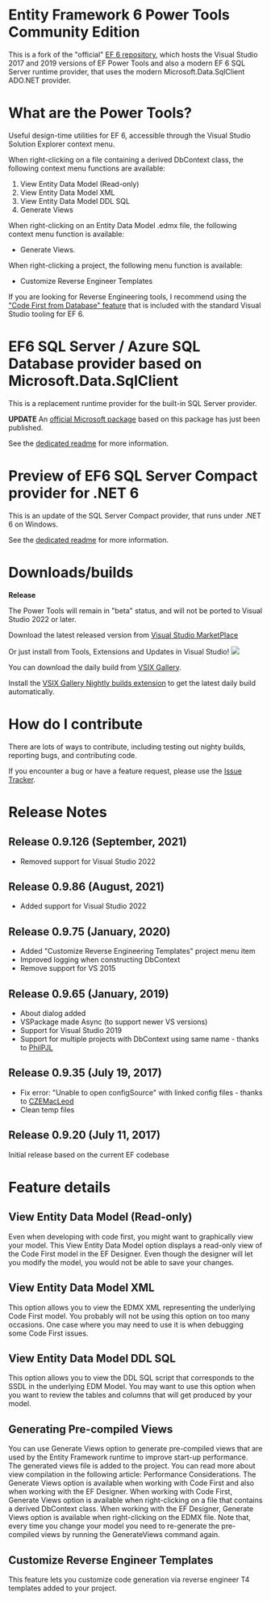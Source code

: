 # Entity Framework 6 Power Tools Community Edition

This is a fork of the "official" [EF 6 repository](https://github.com/aspnet/entityFramework6/), which hosts the Visual Studio 2017 and 2019 versions of EF Power Tools and also a modern EF 6 SQL Server runtime provider, that uses the modern Microsoft.Data.SqlClient ADO.NET provider.  

# What are the Power Tools?

Useful design-time utilities for EF 6, accessible through the Visual Studio Solution Explorer context menu. 

When right-clicking on a file containing a derived DbContext class, the following context menu functions are available: 
1. View Entity Data Model (Read-only)
2. View Entity Data Model XML 
3. View Entity Data Model DDL SQL 
4. Generate Views 

When right-clicking on an Entity Data Model .edmx  file, the following context menu function is available: 
- Generate Views.

When right-clicking a project, the following menu function is available:
- Customize Reverse Engineer Templates

If you are looking for Reverse Engineering tools, I recommend using the ["Code First from Database" feature](http://www.entityframeworktutorial.net/code-first/code-first-from-existing-database.aspx) that is included with the standard Visual Studio tooling for EF 6.

# EF6 SQL Server / Azure SQL Database provider based on Microsoft.Data.SqlClient

This is a replacement runtime provider for the built-in SQL Server provider.

**UPDATE** An [official Microsoft package](https://www.nuget.org/packages/Microsoft.EntityFramework.SqlServer/) based on this package has just been published.

See the [dedicated readme](https://github.com/ErikEJ/EntityFramework6PowerTools/blob/community/src/ErikEJ.EntityFramework.SqlServer/readme.md) for more information.

# Preview of EF6 SQL Server Compact provider for .NET 6

This is an update of the SQL Server Compact provider, that runs under .NET 6 on Windows.

See the [dedicated readme](https://github.com/ErikEJ/EntityFramework6PowerTools/blob/community/src/ErikEJ.EntityFramework.SqlServerCompact/readme.md) for more information.

# Downloads/builds

**Release**

The Power Tools will remain in "beta" status, and will not be ported to Visual Studio 2022 or later.

Download the latest released version from [Visual Studio MarketPlace](https://marketplace.visualstudio.com/items?itemName=ErikEJ.EntityFramework6PowerToolsCommunityEdition)

Or just install from Tools, Extensions and Updates in Visual Studio! ![](https://github.com/ErikEJ/SqlCeToolbox/blob/master/img/ext.png)

You can download the daily build from [VSIX Gallery](https://www.vsixgallery.com/extension/F0A7D01D-4834-44C3-99B2-5907A0701906).

Install the [VSIX Gallery Nightly builds extension](https://marketplace.visualstudio.com/items?itemName=MadsKristensen.VSIXGallery-nightlybuilds) to get the latest daily build automatically.

# How do I contribute

There are lots of ways to contribute, including testing out nighty builds, reporting bugs, and contributing code.

If you encounter a bug or have a feature request, please use the [Issue Tracker](https://github.com/ErikEJ/EntityFramework6PowerTools/issues/new).

# Release Notes

## Release 0.9.126 (September, 2021)

* Removed support for Visual Studio 2022

## Release 0.9.86 (August, 2021)

* Added support for Visual Studio 2022

## Release 0.9.75 (January, 2020)

* Added "Customize Reverse Engineering Templates" project menu item
* Improved logging when constructing DbContext
* Remove support for VS 2015

## Release 0.9.65 (January, 2019)

* About dialog added
* VSPackage made Async (to support newer VS versions)
* Support for Visual Studio 2019
* Support for multiple projects with DbContext using same name - thanks to [PhilPJL](https://github.com/PhilPJL)

## Release 0.9.35 (July 19, 2017)

* Fix error: "Unable to open configSource" with linked config files - thanks to [CZEMacLeod](https://github.com/CZEMacLeod) 
* Clean temp files

## Release 0.9.20 (July 11, 2017)

Initial release based on the current EF codebase

# Feature details

## View Entity Data Model (Read-only)

Even when developing with code first, you might want to graphically view your model. This View Entity Data Model option displays a read-only view of the Code First model in the EF Designer. Even though the designer will let you modify the model, you would not be able to save your changes.

## View Entity Data Model XML

This option allows you to view the EDMX XML representing the underlying Code First model. You probably will not be using this option on too many occasions. One case where you may need to use it is when debugging some Code First issues.

## View Entity Data Model DDL SQL

This option allows you to view the DDL SQL script that corresponds to the SSDL in the underlying EDM Model. You may want to use this option when you want to review the tables and columns that will get produced by your model.

## Generating Pre-compiled Views 

You can use Generate Views option to generate pre-compiled views that are used by the Entity Framework runtime to improve start-up performance. The generated views file is added to the project. You can read more about view compilation in the following article: Performance Considerations.
The Generate Views option is available when working with Code First and also when working with the EF Designer.
When working with Code First, Generate Views option is available when right-clicking on a file that contains a derived DbContext class.
When working with the EF Designer, Generate Views option is available when right-clicking on the EDMX file.
Note that, every time you change your model you need to re-generate the pre-compiled views by running the GenerateViews command again.

## Customize Reverse Engineer Templates

This feature lets you customize code generation via reverse engineer T4 templates added to your project.
